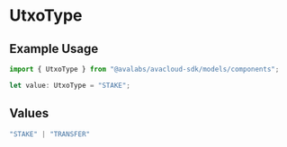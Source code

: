 # UtxoType

## Example Usage

```typescript
import { UtxoType } from "@avalabs/avacloud-sdk/models/components";

let value: UtxoType = "STAKE";
```

## Values

```typescript
"STAKE" | "TRANSFER"
```